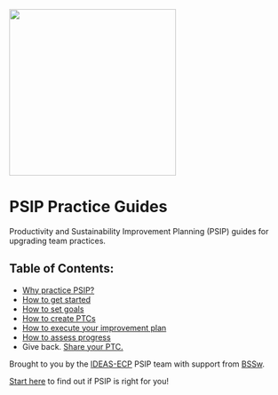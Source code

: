 
<img src="https://bssw-psip.github.io/assets/images/psip_logo.png" width="300">

# PSIP Practice Guides
Productivity and Sustainability Improvement Planning (PSIP) guides for upgrading team practices.

## Table of Contents:
* [Why practice PSIP?](pages/why_practice_PSIP.html)
* [How to get started](pages/how_to_start.html)
* [How to set goals](pages/how_to_set_goals.html)
* [How to create PTCs](pages/how_to_create_ptc.html)
* [How to execute your improvement plan](pages/how_to_execute_plan.html)
* [How to assess progress](pages/how_to_assess_progress.html)
* Give back. [Share your PTC.](https://bssw-psip.github.io/ptc-catalog/)

Brought to you by the [IDEAS-ECP](https://ideas-productivity.org) PSIP team with support from [BSSw](https://bssw.io).

[Start here](pages/why_practice_PSIP.html) to find out if PSIP is right for you!
